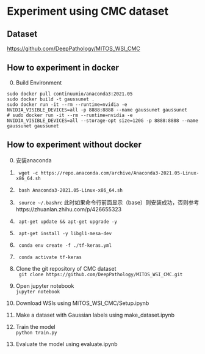 # Experiment using CMC dataset

## Dataset

https://github.com/DeepPathology/MITOS_WSI_CMC  

## How to experiment in docker

0. Build Environment  

```
sudo docker pull continuumio/anaconda3:2021.05  
sudo docker build -t gaussunet .  
sudo docker run -it --rm --runtime=nvidia -e NVIDIA_VISIBLE_DEVICES=all -p 8888:8888 --name gaussunet gaussunet  
# sudo docker run -it --rm --runtime=nvidia -e NVIDIA_VISIBLE_DEVICES=all --storage-opt size=120G -p 8888:8888 --name gaussunet gaussunet  
```

## How to experiment without docker
0. 安装anaconda
1. ` wget -c https://repo.anaconda.com/archive/Anaconda3-2021.05-Linux-x86_64.sh` 
2. ` bash Anaconda3-2021.05-Linux-x86_64.sh` 
3. ` source ~/.bashrc` 
此时如果命令行前面显示（base）则安装成功，否则参考https://zhuanlan.zhihu.com/p/426655323

4. ` apt-get update && apt-get upgrade -y` 
5. ` apt-get install -y libgl1-mesa-dev` 

6. ` conda env create -f ./tf-keras.yml` 
7. ` conda activate tf-keras` 

8. Clone the git repository of CMC dataset   
` git clone https://github.com/DeepPathology/MITOS_WSI_CMC.git`   
9. Open jupyter notebook  
`jupyter notebook `  
10. Download WSIs using MITOS_WSI_CMC/Setup.ipynb  
11. Make a dataset with Gaussian labels using make_dataset.ipynb  
12. Train the model  
`python train.py`  
13. Evaluate the model using evaluate.ipynb  
